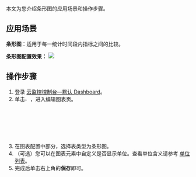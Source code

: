 

本文为您介绍条形图的应用场景和操作步骤。

## 应用场景

**条形图**：适用于每一统计时间段内指标之间的比较。

**条形图配置效果：**
![](https://main.qcloudimg.com/raw/86d5e688474d5cbc1a3d5be66f200d1d.png)

## 操作步骤

1. 登录 [云监控控制台—默认 Dashboard](https://console.cloud.tencent.com/monitor/dashboard2/default)。
2. 单击<img src="https://main.qcloudimg.com/raw/09d4ca5824542316bf485350e4d5f62f.png" width="3%"></img>，进入编辑图表页。
3. 在图表配置中部分，选择表类型为条形图。
4. （可选）您可以在图表元素中自定义是否显示单位。查看单位含义请参考 [单位列表](https://cloud.tencent.com/document/product/248/46762)。
5. 完成后单击右上角的**保存**即可。



